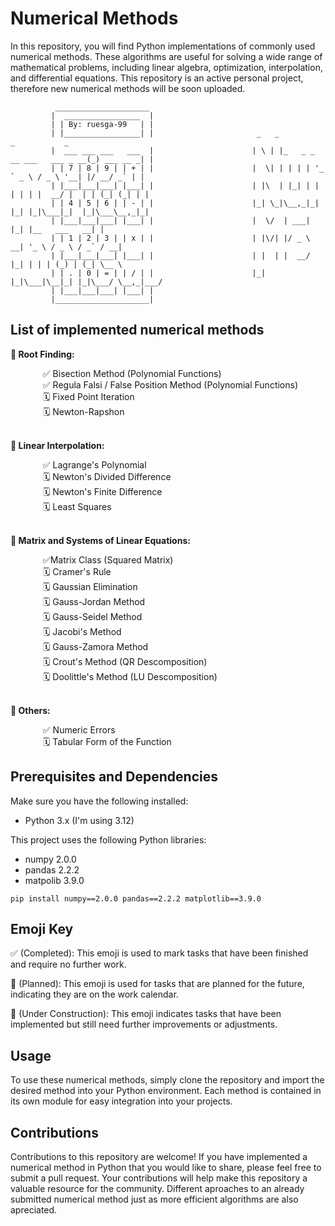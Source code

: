 # Numerical Methods 

In this repository, you will find Python implementations of commonly used numerical methods. These algorithms are useful for solving a wide range of mathematical problems, including linear algebra, optimization, interpolation, and differential equations. This repository is an active personal project, therefore new numerical methods will be soon uploaded.

```
          _____________________
         |  _________________  |
         | | By: ruesga-99   | |
         | |_________________| |                       _   _                           _           _ 
         |  ___ ___ ___   ___  |                      | \ | |_   _ _ __ ___   ___ _ __(_) ___ __ _| |
         | | 7 | 8 | 9 | | + | |                      |  \| | | | | '_ ` _ \ / _ \ '__| |/ __/ _` | |                   
         | |___|___|___| |___| |                      | |\  | |_| | | | | | |  __/ |  | | (_| (_| | |                             
         | | 4 | 5 | 6 | | - | |                      |_| \_|\__,_|_| |_| |_|\___|_|  |_|\___\__,_|_|                             
         | |___|___|___| |___| |                      |  \/  | ___| |_| |__   ___   __| |                             
         | | 1 | 2 | 3 | | x | |                      | |\/| |/ _ \ __| '_ \ / _ \ / _` / __|                           
         | |___|___|___| |___| |                      | |  | |  __/ |_| | | | (_) | (_| \__ \                          
         | | . | 0 | = | | / | |                      |_|  |_|\___|\__|_| |_|\___/ \__,_|___/                         
         | |___|___|___| |___| |                           
         |_____________________|
```

## List of implemented numerical methods

**🧮 Root Finding:**

<dl>
  <dd> &nbsp&nbsp ✅ Bisection Method (Polynomial Functions)</dd>
  <dd> &nbsp&nbsp ✅ Regula Falsi / False Position Method (Polynomial Functions)</dd>
  <dd> &nbsp&nbsp 🗓️ Fixed Point Iteration</dd>
  <dd> &nbsp&nbsp 🗓️ Newton-Rapshon</dd></br>
</dl>

**🧮 Linear Interpolation:**

<dl>
  <dd> &nbsp&nbsp ✅ Lagrange's Polynomial</dd>
  <dd> &nbsp&nbsp 🗓️ Newton's Divided Difference </dd>
  <dd> &nbsp&nbsp 🗓️ Newton's Finite Difference </dd>
  <dd> &nbsp&nbsp 🗓️ Least Squares</dd></br>
</dl>

**🧮 Matrix and Systems of Linear Equations:**

<dl>
  <dd> &nbsp&nbsp ✅Matrix Class (Squared Matrix) </dd>
  <dd> &nbsp&nbsp 🗓️ Cramer's Rule</dd>
  <dd> &nbsp&nbsp 🗓️ Gaussian Elimination</dd>
  <dd> &nbsp&nbsp 🗓️ Gauss-Jordan Method</dd>
  <dd> &nbsp&nbsp 🗓️ Gauss-Seidel Method</dd>
  <dd> &nbsp&nbsp 🗓️ Jacobi's Method</dd>
  <dd> &nbsp&nbsp 🗓️ Gauss-Zamora Method</dd>
  <dd> &nbsp&nbsp 🗓️ Crout's Method (QR Descomposition) </dd>
  <dd> &nbsp&nbsp 🗓️ Doolittle's Method (LU Descomposition) </dd></br>
</dl>

**🧮 Others:**

<dl>
  <dd> &nbsp&nbsp ✅ Numeric Errors</dd>
  <dd> &nbsp&nbsp 🗓️ Tabular Form of the Function</dd>
</dl>

## Prerequisites and Dependencies
Make sure you have the following installed:
- Python 3.x (I'm using 3.12)

This project uses the following Python libraries:
- numpy 2.0.0
- pandas 2.2.2
- matpolib 3.9.0

```
pip install numpy==2.0.0 pandas==2.2.2 matplotlib==3.9.0
```

## Emoji Key
✅ (Completed): This emoji is used to mark tasks that have been finished and require no further work.

📅 (Planned): This emoji is used for tasks that are planned for the future, indicating they are on the work calendar.

🚧 (Under Construction): This emoji indicates tasks that have been implemented but still need further improvements or adjustments.

## Usage
To use these numerical methods, simply clone the repository and import the desired method into your Python environment. Each method is contained in its own module for easy integration into your projects.

## Contributions
Contributions to this repository are welcome! If you have implemented a numerical method in Python that you would like to share, please feel free to submit a pull request. Your contributions will help make this repository a valuable resource for the community. Different aproaches to an already submitted numerical method just as more efficient algorithms are also apreciated.
